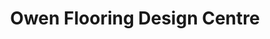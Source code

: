 ---
title: "Owen Flooring Design Centre"
url: /chatham/owen-flooring-design-centre/
shop: Teppiche
---